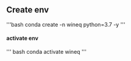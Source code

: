 ## Create env
'''bash
conda create -n wineq python=3.7 -y
'''
#### activate env
''' bash
conda activate wineq
'''
